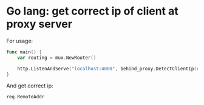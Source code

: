 # Go lang: get correct ip of client at proxy server

For usage:

```go
func main() {
	var routing = mux.NewRouter()

	http.ListenAndServe("localhost:4000", behind_proxy.DetectClientIp(routing))
}
```

And get correct ip:
```go
req.RemoteAddr
```
